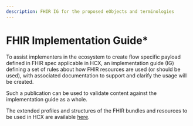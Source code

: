 ```yaml
---
description: FHIR IG for the proposed eObjects and terminologies
---
```


# FHIR Implementation Guide\*

To assist implementers in the ecosystem to create flow specific payload defined in FHIR spec applicable in HCX, an implementation guide (IG) defining a set of rules about how FHIR resources are used (or should be used), with associated documentation to support and clarify the usage will be created.

Such a publication can be used to validate content against the implementation guide as a whole.

The extended profiles and structures of the FHIR bundles and resources to be used in HCX are available [here](https://ig.hcxprotocol.io/v0.9/index.html).
